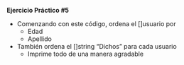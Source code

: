 **Ejercicio Práctico #5**

- Comenzando con este código, ordena el []usuario por 
    - Edad
    - Apellido
- También ordena el []string “Dichos” para cada usuario
    - Imprime todo de una manera agradable

